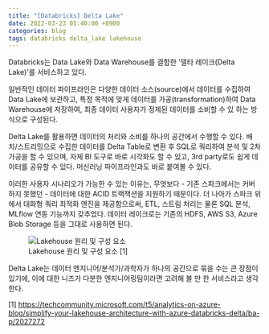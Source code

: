 ```yaml
---
title: "[Databricks] Delta Lake"
date: 2022-03-23 05:40:00 +0900
categories: blog
tags: databricks delta_lake lakehouse
---
```


Databricks는 Data Lake와 Data Warehouse를 결합한 '델타 레이크(Delta Lake)'를 서비스하고 있다.

일반적인 데이터 파이프라인은 다양한 데이터 소스(source)에서 데이터를 수집하여 Data Lake에 보관하고, 특정 목적에 맞게 데이터를 가공(transformation)하여 Data Warehouse에 저장하여, 최종 데이터 사용자가 정제된 데이터를 소비할 수 있 하는 방식으로 구성된다.

Delta Lake를 활용하면 데이터의 처리와 소비를 하나의 공간에서 수행할 수 있다. 배치/스트리밍으로 수집한 데이터를  Delta Table로 변환 후 SQL로 쿼리하여 분석 및 2차 가공을 할 수 있으며, 자체 BI 도구로 바로 시각화도 할 수 있고, 3rd party로도 쉽게 데이터를 공유할 수 있다. 머신러닝 파이프라인과도 바로 붙여볼 수 있다.

이러한 사용자 시나리오가 가능한 수 있는 이유는, 무엇보다 - 기존 스파크에서는 커버하지 못했던 - 데이터에 대한 ACID 트랙잭션을 지원하기 때문이다. 더 나아가 스파크 위에서 대화형 쿼리 최적화 엔진을 제공함으로써, ETL, 스트림 처리는 물론 SQL 분석, MLflow 연동 기능까지 갖추었다. 데이터 레이크로는 기존의 HDFS, AWS S3, Azure Blob Storage 등을 그대로 사용하면 된다.

<figure>
  <img src='https://techcommunity.microsoft.com/t5/image/serverpage/image-id/244539i02EE86FA40EC52EF/image-dimensions/671x329?v=v2' alt='Lakehouse 원리 및 구성 요소'>
  <figcaption>Lakehouse 원리 및 구성 요소 [1]</figcaption>
</figure>

Delta Lake는 데이터 엔지니어/분석가/과학자가 하나의 공간으로 묶을 수는 큰 장점이 있기에, 이에 대한 니즈가 다분한 엔지니어링팀이라면 고려해 볼 만 한 서비스라고 생각한다.

[1] https://techcommunity.microsoft.com/t5/analytics-on-azure-blog/simplify-your-lakehouse-architecture-with-azure-databricks-delta/ba-p/2027272
